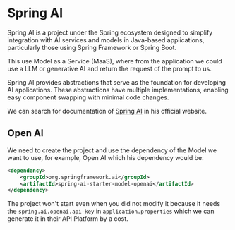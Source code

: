# Spring AI
Spring AI is a project under the Spring ecosystem designed to simplify integration with AI services and models in Java-based applications, particularly those using Spring Framework or Spring Boot.

This use Model as a Service (MaaS), where from the application we could use a LLM or generative AI and return the request of the prompt to us.

Spring AI provides abstractions that serve as the foundation for developing AI applications. These abstractions have multiple implementations, enabling easy component swapping with minimal code changes.


We can search for documentation of [Spring AI](https://spring.io/projects/spring-ai) in his official website.


## Open AI
We need to create the project and use the dependency of the Model we want to use, for example, Open AI which his dependency would be:

```xml
<dependency>
    <groupId>org.springframework.ai</groupId>
    <artifactId>spring-ai-starter-model-openai</artifactId>
</dependency>
```

The project won't start even when you did not modify it because it needs the `spring.ai.openai.api-key` in `application.properties` which we can generate it in their API Platform by a cost.